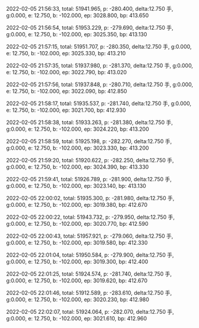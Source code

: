 2022-02-05 21:56:33, total: 51941.965, p: -280.400, delta:12.750 手, g:0.000, e: 12.750, b: -102.000, ep: 3028.800, bp: 413.650

2022-02-05 21:56:54, total: 51953.229, p: -279.690, delta:12.750 手, g:0.000, e: 12.750, b: -102.000, ep: 3025.350, bp: 413.130

2022-02-05 21:57:15, total: 51951.707, p: -280.350, delta:12.750 手, g:0.000, e: 12.750, b: -102.000, ep: 3025.330, bp: 413.210

2022-02-05 21:57:35, total: 51937.980, p: -281.370, delta:12.750 手, g:0.000, e: 12.750, b: -102.000, ep: 3022.790, bp: 413.020

2022-02-05 21:57:56, total: 51937.848, p: -280.710, delta:12.750 手, g:0.000, e: 12.750, b: -102.000, ep: 3022.090, bp: 412.850

2022-02-05 21:58:17, total: 51935.537, p: -281.740, delta:12.750 手, g:0.000, e: 12.750, b: -102.000, ep: 3021.700, bp: 412.930

2022-02-05 21:58:38, total: 51933.263, p: -281.380, delta:12.750 手, g:0.000, e: 12.750, b: -102.000, ep: 3024.220, bp: 413.200

2022-02-05 21:58:59, total: 51925.198, p: -282.270, delta:12.750 手, g:0.000, e: 12.750, b: -102.000, ep: 3023.330, bp: 413.200

2022-02-05 21:59:20, total: 51920.622, p: -282.250, delta:12.750 手, g:0.000, e: 12.750, b: -102.000, ep: 3024.390, bp: 413.330

2022-02-05 21:59:41, total: 51926.789, p: -281.900, delta:12.750 手, g:0.000, e: 12.750, b: -102.000, ep: 3023.140, bp: 413.130

2022-02-05 22:00:02, total: 51935.300, p: -281.980, delta:12.750 手, g:0.000, e: 12.750, b: -102.000, ep: 3019.380, bp: 412.670

2022-02-05 22:00:22, total: 51943.732, p: -279.950, delta:12.750 手, g:0.000, e: 12.750, b: -102.000, ep: 3020.770, bp: 412.590

2022-02-05 22:00:43, total: 51957.921, p: -279.060, delta:12.750 手, g:0.000, e: 12.750, b: -102.000, ep: 3019.580, bp: 412.330

2022-02-05 22:01:04, total: 51950.584, p: -279.900, delta:12.750 手, g:0.000, e: 12.750, b: -102.000, ep: 3019.300, bp: 412.400

2022-02-05 22:01:25, total: 51924.574, p: -281.740, delta:12.750 手, g:0.000, e: 12.750, b: -102.000, ep: 3019.620, bp: 412.670

2022-02-05 22:01:46, total: 51912.589, p: -283.610, delta:12.750 手, g:0.000, e: 12.750, b: -102.000, ep: 3020.230, bp: 412.980

2022-02-05 22:02:07, total: 51924.064, p: -282.070, delta:12.750 手, g:0.000, e: 12.750, b: -102.000, ep: 3021.610, bp: 412.960
